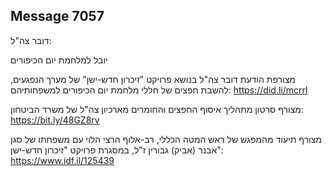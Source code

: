 ## Message 7057

דובר צה"ל:

יובל למלחמת יום הכיפורים

מצורפת הודעת דובר צה"ל בנושא פרויקט "זיכרון חדש-ישן" של מערך הנפגעים, להשבת חפצים של חללי מלחמת יום הכיפורים למשפחותיהם: https://did.li/mcrrl

מצורף סרטון מתהליך איסוף החפצים והחומרים מארכיון צה"ל של משרד הביטחון: https://bit.ly/48GZ8rv

מצורף תיעוד מהמפגש של ראש המטה הכללי, רב-אלוף הרצי הלוי עם משפחתו של סגן אבנר (אביק) גבורין ז"ל, במסגרת פרויקט "זיכרון חדש-ישן":  https://www.idf.il/125439

